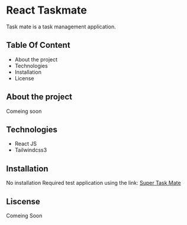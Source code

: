 <h1>React Taskmate</h1>
<p>Task mate is a task management application.</p>

<h2>Table Of Content</h2>
<ul>
    <li>About the project</li>
    <li>Technologies</li>
    <li>Installation</li>
    <li>License</li>
</ul>

<h2>About the project</h2>
<p>Comeing soon</p>

<h2>Technologies</h2>
<ul>
    <li>React JS</li>
    <li>Tailwindcss3</li>
</ul>

<h2>Installation</h2>
<p>No installation Required test application using the link: <a href="https://supertaskmate.netlify.app/">Super Task Mate</a></p>

<h2>Liscense</h2>
<p>Comeing Soon</p>